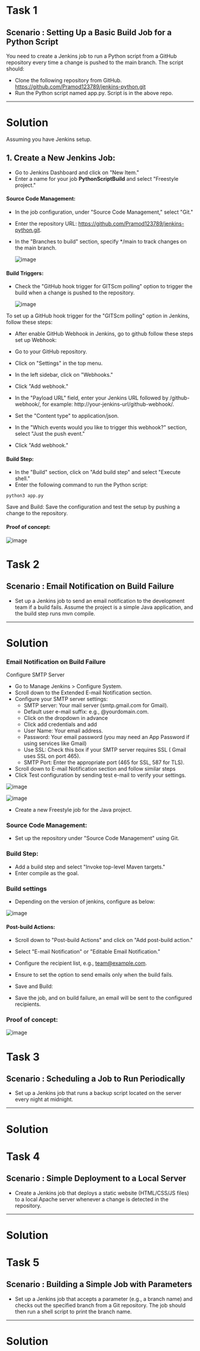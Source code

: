 # Task 1

## Scenario : Setting Up a Basic Build Job for a Python Script
You need to create a Jenkins job to run a Python script from a GitHub repository every time a change is pushed to the main branch. The script
should:
+ Clone the following repository from GitHub. https://github.com/Pramod123789/jenkins-python.git
+ Run the Python script named app.py. Script is in the above repo.

_____________________________________________________________________________________________________________________________________________________________________________________________

# Solution
Assuming you have Jenkins setup.
## 1. Create a New Jenkins Job:
- Go to Jenkins Dashboard and click on "New Item."
- Enter a name for your job **PythonScriptBuild** and select "Freestyle project."
  
#### Source Code Management:
- In the job configuration, under "Source Code Management," select "Git."
- Enter the repository URL: https://github.com/Pramod123789/jenkins-python.git.
- In the "Branches to build" section, specify */main to track changes on the main branch.

  ![image](https://github.com/user-attachments/assets/51f0a0e2-ca10-4f84-b6ea-72e29b99d727)

  
#### Build Triggers:
- Check the "GitHub hook trigger for GITScm polling" option to trigger the build when a change is pushed to the repository.
  
  ![image](https://github.com/user-attachments/assets/493508fb-7022-4e00-9874-32c4ebc2a099)

To set up a GitHub hook trigger for the "GITScm polling" option in Jenkins, follow these steps:
- After enable GitHub Webhook in Jenkins, go to github follow these steps set up Webhook:

- Go to your GitHub repository.
- Click on "Settings" in the top menu.
- In the left sidebar, click on "Webhooks."
- Click "Add webhook."
- In the "Payload URL" field, enter your Jenkins URL followed by /github-webhook/, for example: http://your-jenkins-url/github-webhook/.
- Set the "Content type" to application/json.
- In the "Which events would you like to trigger this webhook?" section, select "Just the push event."
- Click "Add webhook."

#### Build Step:
- In the "Build" section, click on "Add build step" and select "Execute shell."
- Enter the following command to run the Python script:
```
python3 app.py
```
Save and Build:
Save the configuration and test the setup by pushing a change to the repository.

#### Proof of concept:

![image](https://github.com/user-attachments/assets/96ee15fd-4073-4a5c-baff-c029afab200d)



# Task 2

## Scenario : Email Notification on Build Failure
- Set up a Jenkins job to send an email notification to the development team if a build fails. Assume the project is a simple Java application, and the build step
runs mvn compile.
_____________________________________________________________________________________________________________________________________________________________________________________________
# Solution

### Email Notification on Build Failure
Configure SMTP Server
- Go to Manage Jenkins > Configure System.
- Scroll down to the Extended E-mail Notification section.
- Configure your SMTP server settings:
     - SMTP server: Your mail server (smtp.gmail.com for Gmail).
     - Default user e-mail suffix: e.g., @yourdomain.com.
     - Click on the dropdown in advance
     - Click add credentials and add
     - User Name: Your email address.
     - Password: Your email password (you may need an App Password if using services like Gmail)
     - Use SSL: Check this box if your SMTP server requires SSL ( Gmail uses SSL on port 465).
     - SMTP Port: Enter the appropriate port (465 for SSL, 587 for TLS).
- Scroll down to E-mail Notification section and follow similar steps
- Click Test configuration by sending test e-mail to verify your settings.

![image](https://github.com/user-attachments/assets/f0a71c4c-091c-40b9-a60b-39ea2eb717a6)

![image](https://github.com/user-attachments/assets/18534d58-4566-444e-acd0-b91d5a54d6d9)


- Create a new Freestyle job for the Java project.
### Source Code Management:

- Set up the repository under "Source Code Management" using Git.
### Build Step:

- Add a build step and select "Invoke top-level Maven targets."
- Enter compile as the goal.

### Build settings
- Depending on the version of jenkins, configure as below:
  
![image](https://github.com/user-attachments/assets/6fb7cf99-f374-4ee6-a5af-6ae518596a5b)

#### Post-build Actions:

- Scroll down to "Post-build Actions" and click on "Add post-build action."
- Select "E-mail Notification" or "Editable Email Notification."
- Configure the recipient list, e.g., team@example.com.
- Ensure to set the option to send emails only when the build fails.
- Save and Build:

- Save the job, and on build failure, an email will be sent to the configured recipients.

### Proof of concept:

![image](https://github.com/user-attachments/assets/ef7a81a9-45c7-4cc4-a835-454e8ab603d5)




# Task 3
## Scenario : Scheduling a Job to Run Periodically
- Set up a Jenkins job that runs a backup script located on the server every night at midnight.
_____________________________________________________________________________________________________________________________________________________________________________________________

# Solution



# Task 4 
## Scenario : Simple Deployment to a Local Server
- Create a Jenkins job that deploys a static website (HTML/CSS/JS files) to a local Apache server whenever a change is detected in the repository.
_____________________________________________________________________________________________________________________________________________________________________________________________

# Solution




# Task 5
## Scenario : Building a Simple Job with Parameters
- Set up a Jenkins job that accepts a parameter (e.g., a branch name) and checks out the specified branch from a Git repository. The job should then run a shell script to print the branch name.
_____________________________________________________________________________________________________________________________________________________________________________________________

# Solution


